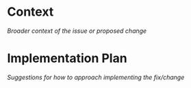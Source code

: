 # Context

*Broader context of the issue or proposed change*

# Implementation Plan

*Suggestions for how to approach implementing the fix/change*